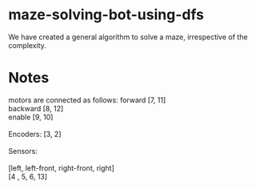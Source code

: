 # maze-solving-bot-using-dfs
We have created a general algorithm to solve a maze, irrespective of the complexity. 
# Notes
motors are connected as follows:
forward [7, 11]\
backward [8, 12]\
enable [9, 10]\
\
Encoders: [3, 2]\
\
Sensors:\
\
[left, left-front, right-front, right]\
[4   ,          5,           6,    13]
